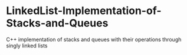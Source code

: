 # LinkedList-Implementation-of-Stacks-and-Queues

C++ implementation of stacks and queues with their operations through singly linked lists
